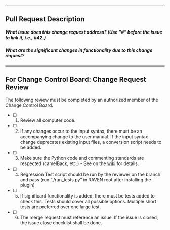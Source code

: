 --------
Pull Request Description
--------
##### What issue does this change request address? (Use "#" before the issue to link it, i.e., #42.)


##### What are the significant changes in functionality due to this change request?


----------------
For Change Control Board: Change Request Review
----------------
The following review must be completed by an authorized member of the Change Control Board.
- [ ] 1. Review all computer code.
- [ ] 2. If any changes occur to the input syntax, there must be an accompanying change to the user manual. If the input syntax change deprecates existing input files, a conversion script needs to be added.
- [ ] 3. Make sure the Python code and commenting standards are respected (camelBack, etc.) - See on the [wiki](https://github.com/idaholab/raven/wiki/RAVEN-Code-Standards#python) for details.
- [ ] 4. Regression Test script should be run by the reviewer on the branch and pass (run “./run_tests.py” in RAVEN root after installing the plugin)
- [ ] 5. If significant functionality is added, there must  be tests added to check this. Tests should cover all possible options.  Multiple short tests are preferred over one large test.
- [ ] 6. The merge request must reference an issue.  If the issue is closed, the issue close checklist shall be done.
